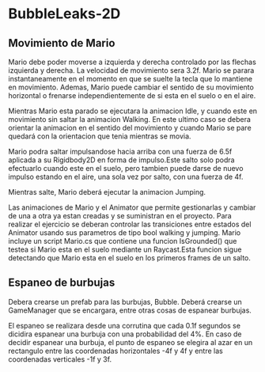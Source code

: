 # BubbleLeaks-2D

## Movimiento de Mario
Mario debe poder moverse a izquierda y derecha controlado por las flechas izquierda y derecha. La velocidad de movimiento sera 3.2f. Mario se parara instantaneamente en el momento en que se suelte la tecla que lo mantiene en movimiento. Ademas, Mario puede cambiar el sentido de su movimiento horizontal o frenarse independientemente de si esta en el suelo o en el aire.

Mientras Mario esta parado se ejecutara la animacion Idle, y cuando este en movimiento sin saltar la animacion Walking. En este ultimo caso se debera orientar la animacion en el sentido del movimiento y cuando Mario se pare quedará con la orientacion que tenia mientras se movia.

Mario podra saltar impulsandose hacia arriba con una fuerza de 6.5f aplicada a su Rigidbody2D en forma de impulso.Este salto solo podra efectuarlo cuando este en el suelo, pero tambien puede darse de nuevo impulso estando en el aire, una sola vez por salto, con una fuerza de 4f.

Mientras salte, Mario deberá ejecutar la animacion Jumping.

Las animaciones de Mario y el Animator que permite gestionarlas y cambiar de una a otra ya estan creadas y se suministran en el proyecto. Para realizar el ejercicio se deberan controlar las transiciones entre estados del Animator usando sus parametros de tipo bool walking y jumping.
Mario incluye un script Mario.cs que contiene una funcion IsGrounded() que testea si Mario esta en el suelo mediante un Raycast.Esta funcion sigue detectando que Mario esta en el suelo en los primeros frames de un salto.

## Espaneo de burbujas
Debera crearse un prefab para las burbujas, Bubble.
Deberá crearse un GameManager que se encargara, entre otras cosas de espanear burbujas.

El espaneo se realizara desde una corrutina que cada 0.1f segundos se dicidira espanear una burbuja con una probabilidad del 4%. En caso de decidir espanear una burbuja, el punto de espaneo se elegira al azar en un rectangulo entre las coordenadas horizontales -4f y 4f y entre las coordenadas verticales -1f y 3f.
